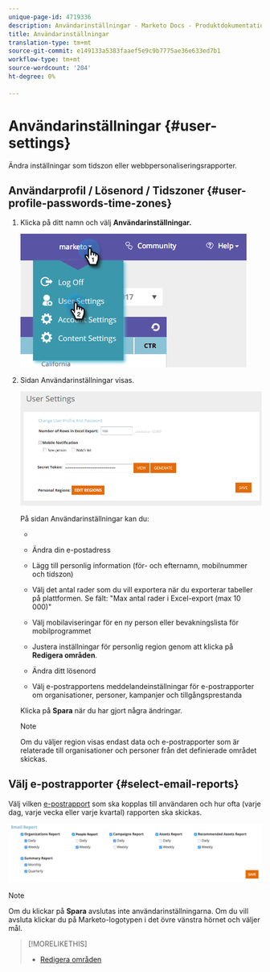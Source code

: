 ```yaml
---
unique-page-id: 4719336
description: Användarinställningar - Marketo Docs - Produktdokumentation
title: Användarinställningar
translation-type: tm+mt
source-git-commit: e149133a5383faaef5e9c9b7775ae36e633ed7b1
workflow-type: tm+mt
source-wordcount: '204'
ht-degree: 0%

---
```



# Användarinställningar {#user-settings}

Ändra inställningar som tidszon eller webbpersonaliseringsrapporter.

## Användarprofil / Lösenord / Tidszoner {#user-profile-passwords-time-zones}

1. Klicka på ditt namn och välj **Användarinställningar.**

   ![](assets/one.png)

1. Sidan Användarinställningar visas.

   ![](assets/two.png)

   På sidan Användarinställningar kan du:

   * 

      * Ändra din e-postadress
      * Lägg till personlig information (för- och efternamn, mobilnummer och tidszon)
      * Välj det antal rader som du vill exportera när du exporterar tabeller på plattformen. Se fält: &quot;Max antal rader i Excel-export (max 10 000)&quot;
      * Välj mobilaviseringar för en ny person eller bevakningslista för mobilprogrammet
      * Justera inställningar för personlig region genom att klicka på **Redigera områden**.
      * Ändra ditt lösenord
      * Välj e-postrapportens meddelandeinställningar för e-postrapporter om organisationer, personer, kampanjer och tillgångsprestanda

   Klicka på **Spara** när du har gjort några ändringar.

   >[!NOTE]
   >
   >Om du väljer region visas endast data och e-postrapporter som är relaterade till organisationer och personer från det definierade området skickas.

## Välj e-postrapporter {#select-email-reports}

Välj vilken [e-postrapport](../../../product-docs/web-personalization/reporting-for-web-personalization/email-reports.md) som ska kopplas till användaren och hur ofta (varje dag, varje vecka eller varje kvartal) rapporten ska skickas.

![](assets/three.png)

>[!NOTE]
>
>Om du klickar på **Spara** avslutas inte användarinställningarna. Om du vill avsluta klickar du på Marketo-logotypen i det övre vänstra hörnet och väljer mål.

>[!MORELIKETHIS]
>
>* [Redigera områden](edit-regions.md)

>



